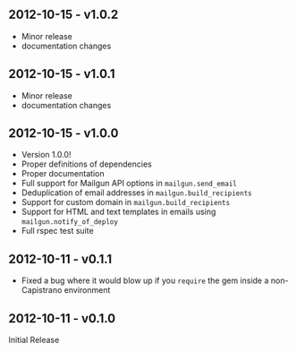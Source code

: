 ## 2012-10-15 - v1.0.2
 * Minor release
 * documentation changes

## 2012-10-15 - v1.0.1
 * Minor release
 * documentation changes

## 2012-10-15 - v1.0.0
 * Version 1.0.0!
 * Proper definitions of dependencies
 * Proper documentation
 * Full support for Mailgun API options in `mailgun.send_email`
 * Deduplication of email addresses in `mailgun.build_recipients`
 * Support for custom domain in `mailgun.build_recipients`
 * Support for HTML and text templates in emails using `mailgun.notify_of_deploy`
 * Full rspec test suite

## 2012-10-11 - v0.1.1

 * Fixed a bug where it would blow up if you `require` the gem inside a non-Capistrano environment

## 2012-10-11 - v0.1.0

Initial Release
